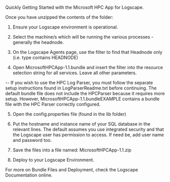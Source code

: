 Quickly Getting Started with the Microsoft HPC App for Logscape.

Once you have unzipped the contents of the folder:

 1. Ensure your Logscape environment is operational. 

 2. Select the machine/s which will be running the various processes - generally the headnode.

 3. On the Logscape Agents page, use the filter to find that Headnode only (i.e. type contains HEADNODE)

 4. Open MicrosoftHPCApp-1.1.bundle and insert the filter into the resource selection string for all services. Leave all other parameters. 

 -- If you wish to use the HPC Log Parser, you must follow the separate setup instructions found in LogParserReadme.txt before continuing. The default bundle file does not include the HPCParser because it requires more setup. However, MicrosoftHPCApp-1.1.bundleEXAMPLE contains a bundle file with the HPC Parser correctly configured. 

 5. Open the config.properties file (found in the lib folder)

 6. Put the hostname and instance name of your SQL database in the relevant lines.
	The default assumes you use integrated security and that the Logscape user has permission to access. If need be, add user name and password too. 

 7. Save the files into a file named: MicrosoftHPCApp-1.1.zip

 8. Deploy to your Logscape Environment. 


For more on Bundle Files and Deployment, check the Logscape Documentation online. 
